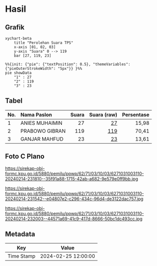 # Hasil

## Grafik

```mermaid
xychart-beta
    title "Perolehan Suara TPS"
    x-axis [01, 02, 03]
    y-axis "Suara" 0 --> 119
    bar [27, 119, 23]
```

```mermaid
%%{init: {"pie": {"textPosition": 0.5}, "themeVariables": {"pieOuterStrokeWidth": "5px"}} }%%
pie showData
    "1" : 27
    "2" : 119
    "3" : 23
```

## Tabel

| No. | Nama Paslon    | Suara | Suara (raw) | Persentase |
|:--- |:-------------- | -----:| -----------:| ----------:|
| 1   | ANIES MUHAIMIN | 27    | [27][p-1]   | 15,98      |
| 2   | PRABOWO GIBRAN | 119   | [119][p-2]  | 70,41      |
| 3   | GANJAR MAHFUD  | 23    | [23][p-3]   | 13,61      |


[p-1]: https://github.com/gigit-pemilu/pemilu-2024-62-kalimantan-tengah/blob/main/pilpres/hitung-suara/sub/62-kalimantan-tengah/sub/71-kota-palangkaraya/sub/03-jekan-raya/sub/1003-bukit-tunggal/sub/110-tps/sub/paslon-1.txt
[p-2]: https://github.com/gigit-pemilu/pemilu-2024-62-kalimantan-tengah/blob/main/pilpres/hitung-suara/sub/62-kalimantan-tengah/sub/71-kota-palangkaraya/sub/03-jekan-raya/sub/1003-bukit-tunggal/sub/110-tps/sub/paslon-2.txt
[p-3]: https://github.com/gigit-pemilu/pemilu-2024-62-kalimantan-tengah/blob/main/pilpres/hitung-suara/sub/62-kalimantan-tengah/sub/71-kota-palangkaraya/sub/03-jekan-raya/sub/1003-bukit-tunggal/sub/110-tps/sub/paslon-3.txt

## Foto C Plano

https://sirekap-obj-formc.kpu.go.id/5880/pemilu/ppwp/62/71/03/10/03/6271031003110-20240214-231810--35f91a88-1715-42ab-a682-9e579e0ff9bb.jpg

https://sirekap-obj-formc.kpu.go.id/5880/pemilu/ppwp/62/71/03/10/03/6271031003110-20240214-231542--e04807e2-c296-434c-96d4-de3122dac757.jpg

https://sirekap-obj-formc.kpu.go.id/5880/pemilu/ppwp/62/71/03/10/03/6271031003110-20240214-232003--44571a69-41c9-417d-8666-50bc1dc493cc.jpg


## Metadata

| Key        | Value               |
| ---------- | ------------------- |
| Time Stamp | 2024-02-25 12:00:00 |



